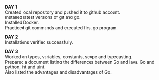 **DAY 1**</br>
Created local repository and pushed it to github account.</br>
Installed latest versions of git and go.</br>
Installed Docker.</br>
Practiced git commands and executed first go program.</br>

**DAY 2**</br>
Installations verified successfully.


**DAY 3**</br>
Worked on types, variables, constants, scope and typecasting.</br>
Prepared a document listing the differences between Go and java, Go and python, int and uint.</br>
Also listed the advantages and disadvantages of Go.</br>



